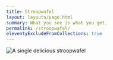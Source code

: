 ```yaml
---
title: Stroopwafel
layout: layouts/page.html
summary: What you see is what you get.
permalink: /stroopwafel/
eleventyExcludeFromCollections: true
---
```


![A single delicious stroopwafel](/img/stroopwafel.png)